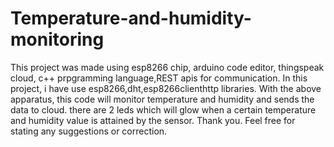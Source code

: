 # Temperature-and-humidity-monitoring
This project was made using esp8266 chip, arduino code editor, thingspeak cloud, c++ prpgramming language,REST apis for communication.
In this project, i have use esp8266,dht,esp8266clienthttp libraries.
With  the above apparatus, this code will monitor temperature and humidity and sends the data to cloud.
there are 2 leds which will glow when a certain temperature and humidity value is attained by the sensor.
Thank you.
Feel free for stating any suggestions or correction.
